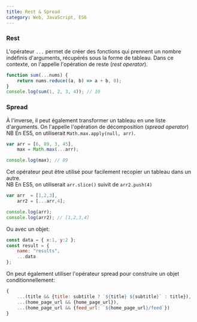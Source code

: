 ```yaml
---
title: Rest & Spread
category: Web, JavaScript, ES6
---
```


### Rest

L'opérateur `...` permet de créer des fonctions qui prennent un nombre indéfinis d'arguments, récupérés sous la forme de tableau. Dans ce contexte, on l'appelle l'opération de reste (*rest operator*).

``` js
function sum(...nums) {
    return nums.reduce((a, b) => a + b, 0);
}
console.log(sum(1, 2, 3, 4)); // 10
```

### Spread

À l'inverse, il peut également transformer un tableau en une liste d'arguments. On l'appelle l'opération de décomposition (*spread operator*)
NB En ES5, on utiliserait `Math.max.apply(null, arr)`.

``` js
var arr = [6, 89, 3, 45],
    max = Math.max(...arr);

console.log(max); // 89
```

Cet opérateur peut être utilisé pour facilement recopier un tableau dans un autre.  
NB En ES5, on utiliserait `arr.slice()` suivit de `arr2.push(4)`

``` js
var arr  = [1,2,3],
    arr2 = [...arr,4];

console.log(arr);
console.log(arr2); // [1,2,3,4]
```

Ou avec un objet:

``` js
const data = { x:1, y:2 };
const result = {
    name: "results",
    ...data
};
```

On peut également utiliser l'opérateur spread pour construire un objet conditionnellement:

``` js
{
    ...(title && {title: subtitle ? `${title} ${subtitle}` : title}),
    ...(home_page_url && {home_page_url}),
    ...(home_page_url && {feed_url: `${home_page_url}/feed`})
}
```
